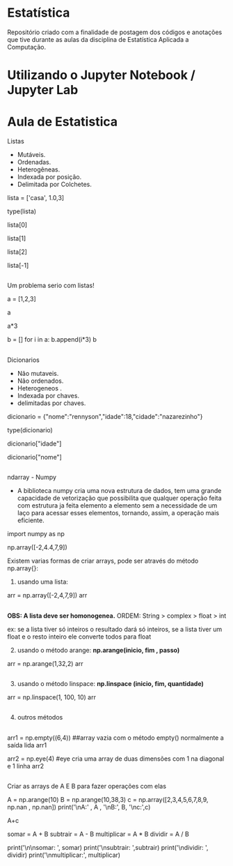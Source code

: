 # Estatística 
Repositório criado com a finalidade de postagem dos códigos e anotações que tive durante as aulas da disciplina de Estatística Aplicada a Computação.

# Utilizando o Jupyter Notebook / Jupyter Lab
# Aula de Estatistica 

Listas

- Mutáveis.
- Ordenadas.
- Heterogêneas.
- Indexada por posição.
- Delimitada por Colchetes.

lista = ['casa', 1.0,3]

type(lista)

lista[0]

lista[1]

lista[2]

lista[-1]
##
Um problema serio com listas!

a = [1,2,3]

a

a*3

b = []
for i in a:
    b.append(i*3)
b
##
Dicionarios

- Não mutaveis.
- Não ordenados.
- Heterogeneos .
- Indexada por chaves.
- delimitadas por chaves.

dicionario = {"nome":"rennyson","idade":18,"cidade":"nazarezinho"}

type(dicionario)

dicionario["idade"]

dicionario["nome"]
##
ndarray - Numpy

- A biblioteca numpy cria uma nova estrutura de dados, tem uma grande capacidade de vetorização que possibilita que qualquer operação feita com estrutura ja feita elemento a elemento sem a necessidade de um laço para acessar esses elementos, tornando, assim, a operação mais eficiente.

import numpy as np

np.array([-2,4.4,7,9])

Existem varias formas de criar arrays, pode ser através do método np.array{}:

1. usando uma lista:

arr = np.array([-2,4,7,9])
arr
##
**OBS: A lista deve ser homonogenea.**
ORDEM: String > complex > float > int 

ex: se a lista tiver só inteiros o resultado dará só inteiros,
se a lista tiver um float e o resto inteiro ele converte todos para float

2. usando o método arange: **np.arange(inicio, fim , passo)**

arr = np.arange(1,32,2)
arr
##
3. usando o método linspace: **np.linspace (inicio, fim, quantidade)**

arr = np.linspace(1, 100, 10)
arr
##
4. outros métodos
##
arr1 = np.empty((6,4)) ##array vazia com o método empty() normalmente a saída lida
arr1

arr2 = np.eye(4) #eye cria uma array de duas dimensões com 1 na diagonal e 1 linha
arr2
##
Criar as arrays de A E B para fazer operações com elas

A = np.arange(10)
B = np.arange(10,38,3)
c = np.array([2,3,4,5,6,7,8,9, np.nan , np.nan])
print('\nA:' , A , '\nB:', B, '\nc:',c)

A+c

somar = A + B
subtrair = A - B
multiplicar = A * B
dividir = A / B

print('\n\nsomar: ', somar)
print('\nsubtrair: ',subtrair)
print('\ndividir: ', dividir)
print('\nmultiplicar:', multiplicar)
##

